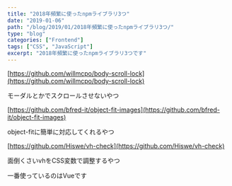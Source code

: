 ```yaml
---
title: "2018年頻繁に使ったnpmライブラリ3つ"
date: "2019-01-06"
path: "/blog/2019/01/2018年頻繁に使ったnpmライブラリ3つ/"
type: "blog"
categories: ["Frontend"]
tags: ["CSS", "JavaScript"]
excerpt: "2018年頻繁に使ったnpmライブラリ3つです"
---
```


[https://github.com/willmcpo/body-scroll-lock](https://github.com/willmcpo/body-scroll-lock)

モーダルとかでスクロールさせないやつ

[https://github.com/bfred-it/object-fit-images](https://github.com/bfred-it/object-fit-images)

object-fitに簡単に対応してくれるやつ

[https://github.com/Hiswe/vh-check](https://github.com/Hiswe/vh-check)

面倒くさいvhをCSS変数で調整するやつ

一番使っているのはVueです
